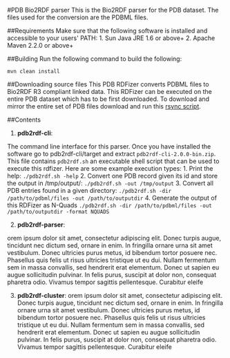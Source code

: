 #PDB Bio2RDF parser
This is the Bio2RDF parser for the PDB dataset. The files used for the conversion are the PDBML files.

##Requirements
Make sure that the following software is installed and accessible to your users' PATH:
	1. Sun Java JRE 1.6 or above+
	2. Apache Maven 2.2.0 or above+

##Building
Run the following command to build the following:

	mvn clean install

##Downloading source files
This PDB RDFizer converts PDBML files to Bio2RDF R3 compliant linked data. This RDFizer can be executed on the entire PDB dataset which has to be first downloaded. To download and mirror the entire set of PDB files download and run this [rsync script](https://gist.github.com/jctoledo/6426686). 

##Contents

 1. **pdb2rdf-cli**:

The command line interface for this parser. Once you have installed the software go to pdb2rdf-cli/target and extract `pdb2rdf-cli-2.0.0-bin.zip`. This file contains `pdb2rdf.sh` an executable shell script that can be used to execute this rdfizer. Here are some example execution types:
     1. Print the help:
       `./pdb2rdf.sh -help`
     2. Convert one PDB record given its id and store the output in /tmp/output/:
       `./pdb2rdf.sh -out /tmp/output`
     3. Convert all PDB entries found in a given directory:
       `./pdb2rdf.sh -dir /path/to/pdbml/files -out /path/to/outputdir`
     4. Generate the output of this RDFizer as N-Quads
       `./pdb2rdf.sh -dir /path/to/pdbml/files -out /path/to/outputdir -format NQUADS`


 2. **pdb2rdf-parser**:

orem ipsum dolor sit amet, consectetur adipiscing elit. Donec turpis augue, tincidunt nec dictum sed, ornare in enim. In fringilla ornare urna sit amet vestibulum. Donec ultricies purus metus, id bibendum tortor posuere nec. Phasellus quis felis ut risus ultricies tristique ut eu dui. Nullam fermentum sem in massa convallis, sed hendrerit erat elementum. Donec ut sapien eu augue sollicitudin pulvinar. In felis purus, suscipit at dolor non, consequat pharetra odio. Vivamus tempor sagittis pellentesque. Curabitur eleife

 3. **pdb2rdf-cluster**:
   orem ipsum dolor sit amet, consectetur adipiscing elit. Donec turpis augue, tincidunt nec dictum sed, ornare in enim. In fringilla ornare urna sit amet vestibulum. Donec ultricies purus metus, id bibendum tortor posuere nec. Phasellus quis felis ut risus ultricies tristique ut eu dui. Nullam fermentum sem in massa convallis, sed hendrerit erat elementum. Donec ut sapien eu augue sollicitudin pulvinar. In felis purus, suscipit at dolor non, consequat pharetra odio. Vivamus tempor sagittis pellentesque. Curabitur eleife
	


